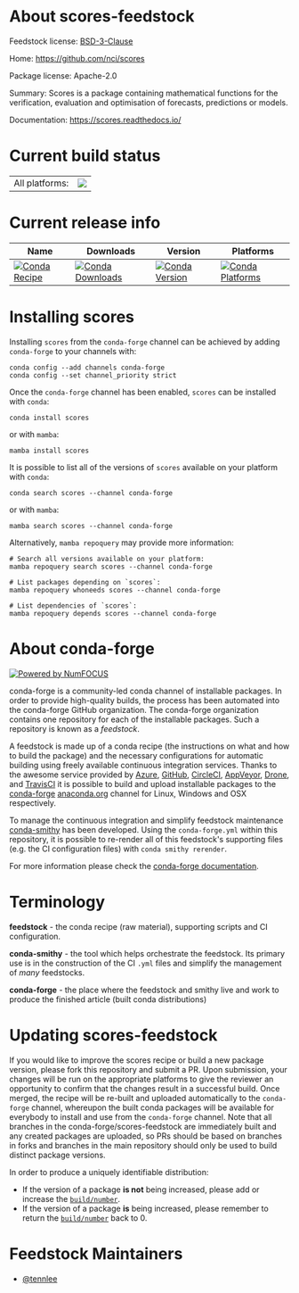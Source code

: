 About scores-feedstock
======================

Feedstock license: [BSD-3-Clause](https://github.com/conda-forge/scores-feedstock/blob/main/LICENSE.txt)

Home: https://github.com/nci/scores

Package license: Apache-2.0

Summary: Scores is a package containing mathematical functions for the verification, evaluation and optimisation of forecasts, predictions or models.

Documentation: https://scores.readthedocs.io/

Current build status
====================


<table><tr><td>All platforms:</td>
    <td>
      <a href="https://dev.azure.com/conda-forge/feedstock-builds/_build/latest?definitionId=23051&branchName=main">
        <img src="https://dev.azure.com/conda-forge/feedstock-builds/_apis/build/status/scores-feedstock?branchName=main">
      </a>
    </td>
  </tr>
</table>

Current release info
====================

| Name | Downloads | Version | Platforms |
| --- | --- | --- | --- |
| [![Conda Recipe](https://img.shields.io/badge/recipe-scores-green.svg)](https://anaconda.org/conda-forge/scores) | [![Conda Downloads](https://img.shields.io/conda/dn/conda-forge/scores.svg)](https://anaconda.org/conda-forge/scores) | [![Conda Version](https://img.shields.io/conda/vn/conda-forge/scores.svg)](https://anaconda.org/conda-forge/scores) | [![Conda Platforms](https://img.shields.io/conda/pn/conda-forge/scores.svg)](https://anaconda.org/conda-forge/scores) |

Installing scores
=================

Installing `scores` from the `conda-forge` channel can be achieved by adding `conda-forge` to your channels with:

```
conda config --add channels conda-forge
conda config --set channel_priority strict
```

Once the `conda-forge` channel has been enabled, `scores` can be installed with `conda`:

```
conda install scores
```

or with `mamba`:

```
mamba install scores
```

It is possible to list all of the versions of `scores` available on your platform with `conda`:

```
conda search scores --channel conda-forge
```

or with `mamba`:

```
mamba search scores --channel conda-forge
```

Alternatively, `mamba repoquery` may provide more information:

```
# Search all versions available on your platform:
mamba repoquery search scores --channel conda-forge

# List packages depending on `scores`:
mamba repoquery whoneeds scores --channel conda-forge

# List dependencies of `scores`:
mamba repoquery depends scores --channel conda-forge
```


About conda-forge
=================

[![Powered by
NumFOCUS](https://img.shields.io/badge/powered%20by-NumFOCUS-orange.svg?style=flat&colorA=E1523D&colorB=007D8A)](https://numfocus.org)

conda-forge is a community-led conda channel of installable packages.
In order to provide high-quality builds, the process has been automated into the
conda-forge GitHub organization. The conda-forge organization contains one repository
for each of the installable packages. Such a repository is known as a *feedstock*.

A feedstock is made up of a conda recipe (the instructions on what and how to build
the package) and the necessary configurations for automatic building using freely
available continuous integration services. Thanks to the awesome service provided by
[Azure](https://azure.microsoft.com/en-us/services/devops/), [GitHub](https://github.com/),
[CircleCI](https://circleci.com/), [AppVeyor](https://www.appveyor.com/),
[Drone](https://cloud.drone.io/welcome), and [TravisCI](https://travis-ci.com/)
it is possible to build and upload installable packages to the
[conda-forge](https://anaconda.org/conda-forge) [anaconda.org](https://anaconda.org/)
channel for Linux, Windows and OSX respectively.

To manage the continuous integration and simplify feedstock maintenance
[conda-smithy](https://github.com/conda-forge/conda-smithy) has been developed.
Using the ``conda-forge.yml`` within this repository, it is possible to re-render all of
this feedstock's supporting files (e.g. the CI configuration files) with ``conda smithy rerender``.

For more information please check the [conda-forge documentation](https://conda-forge.org/docs/).

Terminology
===========

**feedstock** - the conda recipe (raw material), supporting scripts and CI configuration.

**conda-smithy** - the tool which helps orchestrate the feedstock.
                   Its primary use is in the construction of the CI ``.yml`` files
                   and simplify the management of *many* feedstocks.

**conda-forge** - the place where the feedstock and smithy live and work to
                  produce the finished article (built conda distributions)


Updating scores-feedstock
=========================

If you would like to improve the scores recipe or build a new
package version, please fork this repository and submit a PR. Upon submission,
your changes will be run on the appropriate platforms to give the reviewer an
opportunity to confirm that the changes result in a successful build. Once
merged, the recipe will be re-built and uploaded automatically to the
`conda-forge` channel, whereupon the built conda packages will be available for
everybody to install and use from the `conda-forge` channel.
Note that all branches in the conda-forge/scores-feedstock are
immediately built and any created packages are uploaded, so PRs should be based
on branches in forks and branches in the main repository should only be used to
build distinct package versions.

In order to produce a uniquely identifiable distribution:
 * If the version of a package **is not** being increased, please add or increase
   the [``build/number``](https://docs.conda.io/projects/conda-build/en/latest/resources/define-metadata.html#build-number-and-string).
 * If the version of a package **is** being increased, please remember to return
   the [``build/number``](https://docs.conda.io/projects/conda-build/en/latest/resources/define-metadata.html#build-number-and-string)
   back to 0.

Feedstock Maintainers
=====================

* [@tennlee](https://github.com/tennlee/)

